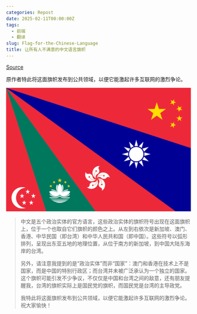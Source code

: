 ```yaml
---
categories: Repost
date: 2025-02-11T00:00:00Z
tags:
  - 前端
  - 翻译
slug: Flag-for-the-Chinese-Language
title: 让所有人不满意的中文语言旗帜
---
```


[Source](https://blog.glyphobet.net/essay/2898/)

原作者特此将这面旗帜发布到公共领域，以便它能激起许多互联网的激烈争论。

![让所有人不满意的中文语言旗帜](Chinese-Language-Flag-radial.png)

> 中文是五个政治实体的官方语言，这些政治实体的旗帜符号出现在这面旗帜上，位于一个也取自它们旗帜的颜色之上。从左到右依次是新加坡、澳门、香港、中华民国（即台湾）和中华人民共和国（即中国）。这些符号以弧形排列，呈现出东亚五地的地理位置，从位于南方的新加坡，到中国大陆东海岸的台湾。
>
> 另外，请注意我提到的是“政治实体”而非“国家”：澳门和香港在技术上不是国家，而是中国的特别行政区；而台湾并未被广泛承认为一个独立的国家。这个旗帜可能引发不少争议，不仅仅是中国和台湾之间的敌意，还有朋友提醒我，台湾的旗帜实际上是国民党的旗帜，而国民党是台湾的主导政党。
>
> 我特此将这面旗帜发布到公共领域，以便它能激起许多互联网的激烈争论。祝大家愉快！
